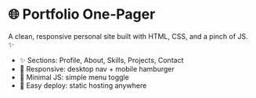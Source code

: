 # 🌐 Portfolio One‑Pager

A clean, responsive personal site built with HTML, CSS, and a pinch of JS. ✨

- ✨ Sections: Profile, About, Skills, Projects, Contact
- 📱 Responsive: desktop nav + mobile hamburger
- 🧠 Minimal JS: simple menu toggle
- 🚀 Easy deploy: static hosting anywhere



